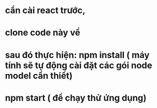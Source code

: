 # cần cài react trước, 
# clone code này về
# sau đó thực hiện: npm install ( máy tính sẽ tự động cài đặt các gói node model cần thiết) 
# npm start ( để chạy thử ứng dụng) 
